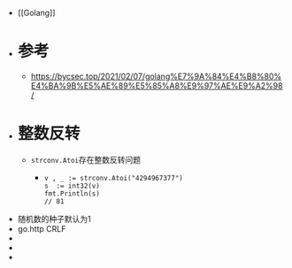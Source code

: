 - [[Golang]]
- # 参考
	- https://bycsec.top/2021/02/07/golang%E7%9A%84%E4%B8%80%E4%BA%9B%E5%AE%89%E5%85%A8%E9%97%AE%E9%A2%98/
- # 整数反转
	- `strconv.Atoi`存在整数反转问题
		- ```golang
		  v , _ := strconv.Atoi("4294967377")
		  s  := int32(v)
		  fmt.Println(s)
		  // 81
		  ```
- 随机数的种子默认为1
- go.http CRLF
-
-
-